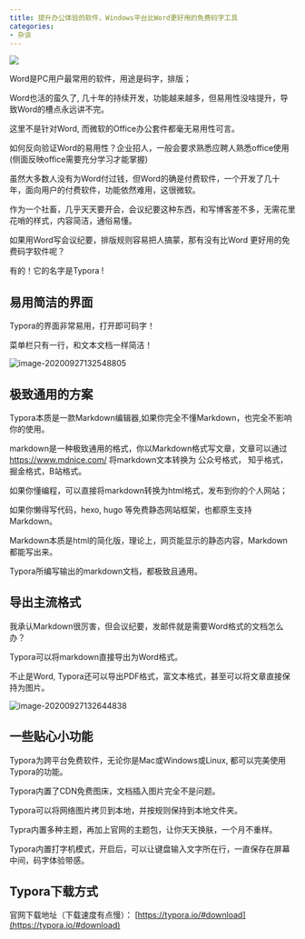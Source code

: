 ```yaml
---
title: 提升办公体验的软件，Windows平台比Word更好用的免费码字工具
categories:
- 杂谈
---
```




![](https://v2fy.com/asset/0i/jikemiji/jikemiji-md/kr-000137.assets/%E5%85%AC%E4%BC%97%E5%8F%B7%E9%A2%84%E8%A7%88%E5%9B%BE.001.jpeg)

Word是PC用户最常用的软件，用途是码字，排版；

Word也活的蛮久了, 几十年的持续开发，功能越来越多，但易用性没啥提升，导致Word的槽点永远讲不完。

这里不是针对Word, 而微软的Office办公套件都毫无易用性可言。

如何反向验证Word的易用性？企业招人，一般会要求熟悉应聘人熟悉office使用(侧面反映office需要充分学习才能掌握)

虽然大多数人没有为Word付过钱，但Word的确是付费软件，一个开发了几十年，面向用户的付费软件，功能依然难用，这很微软。

作为一个社畜，几乎天天要开会，会议纪要这种东西，和写博客差不多，无需花里花哨的样式，内容简洁，通俗易懂。

如果用Word写会议纪要，排版规则容易把人搞蒙，那有没有比Word 更好用的免费码字软件呢？



有的！它的名字是Typora !



## 易用简洁的界面



Typora的界面非常易用，打开即可码字！



菜单栏只有一行，和文本文档一样简洁！



![image-20200927132548805](https://v2fy.com/asset/0i/jikemiji/jikemiji-md/kr-000137.assets/image-20200927132548805.png)

## 极致通用的方案



Typora本质是一款Markdown编辑器,如果你完全不懂Markdown，也完全不影响你的使用。



markdown是一种极致通用的格式，你以Markdown格式写文章，文章可以通过 https://www.mdnice.com/ 将markdown文本转换为 公众号格式， 知乎格式， 掘金格式，B站格式。



如果你懂编程，可以直接将markdown转换为html格式，发布到你的个人网站；



如果你懒得写代码，hexo, hugo 等免费静态网站框架，也都原生支持Markdown。



Markdown本质是html的简化版，理论上，网页能显示的静态内容，Markdown都能写出来。



Typora所编写输出的markdown文档，都极致且通用。



## 导出主流格式



我承认Markdown很厉害，但会议纪要，发邮件就是需要Word格式的文档怎么办？

Typora可以将markdown直接导出为Word格式。

不止是Word, Typora还可以导出PDF格式，富文本格式，甚至可以将文章直接保持为图片。

![image-20200927132644838](https://v2fy.com/asset/0i/jikemiji/jikemiji-md/kr-000137.assets/image-20200927132644838.png)







## 一些贴心小功能



Typora为跨平台免费软件，无论你是Mac或Windows或Linux, 都可以完美使用Typora的功能。



Typora内置了CDN免费图床，文档插入图片完全不是问题。



Typora可以将网络图片拷贝到本地，并按规则保持到本地文件夹。



Typra内置多种主题，再加上官网的主题包，让你天天换肤，一个月不重样。



Typora内置打字机模式，开启后，可以让键盘输入文字所在行，一直保存在屏幕中间，码字体验带感。







## Typora下载方式



官网下载地址（下载速度有点慢）： [https://typora.io/#download](https://typora.io/#download)








